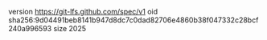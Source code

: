 version https://git-lfs.github.com/spec/v1
oid sha256:9d04491beb8141b947d8dc7c0dad82706e4860b38f047332c28bcf240a996593
size 2025

